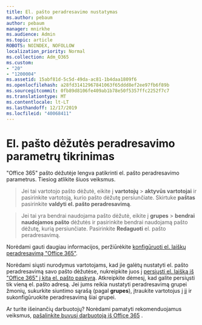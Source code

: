 ```yaml
---
title: El. pašto peradresavimo nustatymas
ms.author: pebaum
author: pebaum
manager: mnirkhe
ms.audience: Admin
ms.topic: article
ROBOTS: NOINDEX, NOFOLLOW
localization_priority: Normal
ms.collection: Adm_O365
ms.custom:
- "20"
- "1200004"
ms.assetid: 15abf81d-5c5d-49da-ac81-1b4daa1809f6
ms.openlocfilehash: a28fd31412967841063f65ddd8ef2ee97fb6f89b
ms.sourcegitcommit: 0fb89d8106fe409ab1b78e50f5357ffc2252f7c7
ms.translationtype: MT
ms.contentlocale: lt-LT
ms.lasthandoff: 12/17/2019
ms.locfileid: "40068411"
---
```

# <a name="check-the-email-forwarding-settings-for-a-mailbox"></a>El. pašto dėžutės peradresavimo parametrų tikrinimas

"Office 365" pašto dėžutėje lengva patikrinti el. pašto peradresavimo parametrus. Tiesiog atlikite šiuos veiksmus.
  
> Jei tai vartotojo pašto dėžutė, eikite į **vartotojų** \> **aktyvūs vartotojai** ir pasirinkite vartotoją, kurio pašto dėžutę persiunčiate. Skirtuke **paštas** pasirinkite **valdyti el. pašto peradresavimą**.

> Jei tai yra bendrai naudojama pašto dėžutė, eikite į **grupes** \> **bendrai naudojamos pašto** dėžutės ir pasirinkite bendrai naudojamą pašto dėžutę, kurią persiunčiate. Pasirinkite **Redaguoti** el. pašto peradresavimą.

Norėdami gauti daugiau informacijos, peržiūrėkite [konfigūruoti el. laiškų peradresavimą "Office 365"](https://docs.microsoft.com/office365/admin/email/configure-email-forwarding).
  
Norėdami siųsti nurodymus vartotojams, kad jie galėtų nustatyti el. pašto peradresavimą savo pašto dėžutėse, nukreipkite juos į [persiųsti el. laišką iš "Office 365" į kitą el. pašto paskyrą](https://support.office.com/article/Forward-email-from-Office-365-to-another-email-account-1ed4ee1e-74f8-4f53-a174-86b748ff6a0e). Atkreipkite dėmesį, kad galite persiųsti tik vieną el. pašto adresą. Jei jums reikia nustatyti peradresavimą grupei žmonių, sukurkite siuntimo sąrašą (pagal **grupes**), įtraukite vartotojus į jį ir sukonfigūruokite peradresavimą šiai grupei.
  
Ar turite išeinančių darbuotojų? Norėdami pamatyti rekomenduojamus veiksmus, [pašalinkite buvusį darbuotoją iš Office 365](https://docs.microsoft.com/office365/admin/add-users/remove-former-employee) .